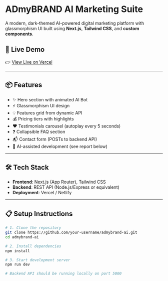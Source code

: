 # ADmyBRAND AI Marketing Suite

A modern, dark-themed AI-powered digital marketing platform with glassmorphism UI built using **Next.js**, **Tailwind CSS**, and **custom components**.

## 🚀 Live Demo

👉 [View Live on Vercel](https://admybrand-saas.vercel.app/)

---

## 📦 Features

- ✨ Hero section with animated AI Bot
- ⚡ Glassmorphism UI design
- 💡 Features grid from dynamic API
- 💰 Pricing tiers with highlights
- ❤️ Testimonials carousel (autoplay every 5 seconds)
- ❓ Collapsible FAQ section
- 📬 Contact form (POSTs to backend API)
- 🧠 AI-assisted development (see report below)

---

## 🛠️ Tech Stack

- **Frontend**: Next.js (App Router), Tailwind CSS
- **Backend**: REST API (Node.js/Express or equivalent)
- **Deployment**: Vercel / Netlify

---

## 📋 Setup Instructions

```bash
# 1. Clone the repository
git clone https://github.com/your-username/admybrand-ai.git
cd admybrand-ai

# 2. Install dependencies
npm install

# 3. Start development server
npm run dev

# Backend API should be running locally on port 5000
